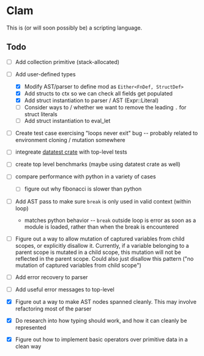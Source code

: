 # Clam

This is (or will soon possibly be) a scripting language.

## Todo

- [ ] Add collection primitive (stack-allocated)
- [ ] Add user-defined types
    - [x] Modify AST/parser to define mod as `Either<FnDef, StructDef>`
    - [x] Add structs to ctx so we can check all fields get populated
    - [x] Add struct instantiation to parser / AST (Expr::Literal)
    - [ ] Consider ways to / whether we want to remove the leading `.` for struct literals
    - [ ] Add struct instantiation to eval_let
- [ ] Create test case exercising "loops never exit" bug -- probably related to environment cloning / mutation somewhere
- [ ] integreate [datatest crate](https://docs.rs/datatest/latest/datatest/) with top-level tests
- [ ] create top level benchmarks (maybe using datatest crate as well)
- [ ] compare performance with python in a variety of cases
    - [ ] figure out why fibonacci is slower than python
- [ ] Add AST pass to make sure `break` is only used in valid context (within loop)
    - matches python behavior -- `break` outside loop is error as soon as a module is loaded, rather than when the break is encountered
- [ ] Figure out a way to allow mutation of captured variables from child scopes, or explicitly disallow it. Currently, if a variable belonging to a parent scope is mutated in a child scope, this mutation will not be reflected in the parent scope. Could also just disallow this pattern ("no mutation of captured variables from child scope")
- [ ] Add error recovery to parser
- [ ] Add useful error messages to top-level

- [x] Figure out a way to make AST nodes spanned cleanly. This may involve
    refactoring most of the parser
- [x] Do research into how typing should work, and how it can cleanly be
    represented
- [x] Figure out how to implement basic operators over primitive data in a clean way

